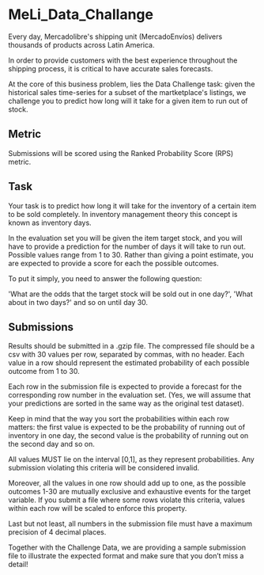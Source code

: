 # MeLi_Data_Challange

Every day, Mercadolibre's shipping unit (MercadoEnvíos) delivers thousands of products across Latin America.

In order to provide customers with the best experience throughout the shipping process, it is critical to have accurate sales forecasts.

At the core of this business problem, lies the Data Challenge task: given the historical sales time-series for a subset of the martketplace's listings, we challenge you to predict how long will it take for a given item to run out of stock.


## Metric

Submissions will be scored using the Ranked Probability Score (RPS) metric.


## Task
Your task is to predict how long it will take for the inventory of a certain item to be sold completely. In inventory management theory this concept is known as inventory days.

In the evaluation set you will be given the item target stock, and you will have to provide a prediction for the number of days it will take to run out. Possible values range from 1 to 30. Rather than giving a point estimate, you are expected to provide a score for each the possible outcomes.

To put it simply, you need to answer the following question:

'What are the odds that the target stock will be sold out in one day?', 'What about in two days?' and so on until day 30.


## Submissions
Results should be submitted in a .gzip file. The compressed file should be a csv with 30 values per row, separated by commas, with no header. Each value in a row should represent the estimated probability of each possible outcome from 1 to 30.

Each row in the submission file is expected to provide a forecast for the corresponding row number in the evaluation set. (Yes, we will assume that your predictions are sorted in the same way as the original test dataset).

Keep in mind that the way you sort the probabilities within each row matters: the first value is expected to be the probability of running out of inventory in one day, the second value is the probability of running out on the second day and so on.

All values MUST lie on the interval [0,1], as they represent probabilities. Any submission violating this criteria will be considered invalid.

Moreover, all the values in one row should add up to one, as the possible outcomes 1-30 are mutually exclusive and exhaustive events for the target variable. If you submit a file where some rows violate this criteria, values within each row will be scaled to enforce this property.

Last but not least, all numbers in the submission file must have a maximum precision of 4 decimal places.

Together with the Challenge Data, we are providing a sample submission file to illustrate the expected format and make sure that you don’t miss a detail!
